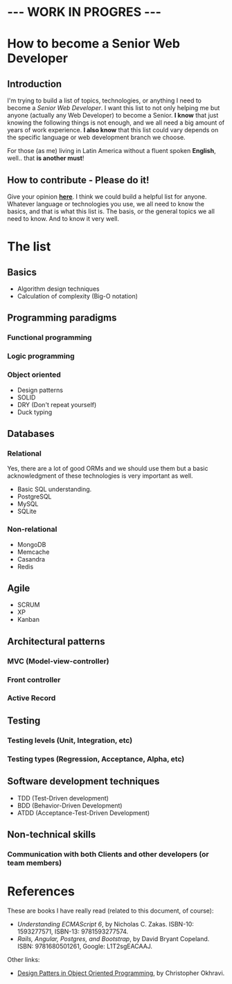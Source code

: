 # --- WORK IN PROGRES ---

# How to become a Senior Web Developer

## Introduction

I'm trying to build a list of topics, technologies, or anything I need to become a *Senior Web Developer*. I want this list to not only helping me but anyone (actually any Web Developer) to become a Senior. **I know** that just knowing the following things is not enough, and we all need a big amount of years of work experience. **I also know** that this list could vary depends on the specific language or web development branch we choose.

For those (as me) living in Latin America without a fluent spoken **English**, well.. that **is another must**!

## How to contribute - Please do it!

Give your opinion [**here**](https://github.com/abelosorio/how-to-become-a-senior-web-developer/issues/1). I think we could build a helpful list for anyone. Whatever language or technologies you use, we all need to know the basics, and that is what this list is. The basis, or the general topics we all need to know. And to know it very well.

# The list

## Basics

  * Algorithm design techniques
  * Calculation of complexity (Big-O notation)

## Programming paradigms

### Functional programming

### Logic programming

### Object oriented

  * Design patterns
  * SOLID
  * DRY (Don't repeat yourself)
  * Duck typing

## Databases

### Relational

Yes, there are a lot of good ORMs and we should use them but a basic acknowledgment of these technologies is very important as well.

  * Basic SQL understanding.
  * PostgreSQL
  * MySQL
  * SQLite

### Non-relational

  * MongoDB
  * Memcache
  * Casandra
  * Redis
  
## Agile

  * SCRUM
  * XP
  * Kanban

## Architectural patterns

### MVC (Model-view-controller)

### Front controller

### Active Record

## Testing

### Testing levels (Unit, Integration, etc)
### Testing types (Regression, Acceptance, Alpha, etc)

## Software development techniques

  * TDD (Test-Driven development)
  * BDD (Behavior-Driven Development)
  * ATDD (Acceptance-Test-Driven Development)

## Non-technical skills

### Communication with both Clients and other developers (or team members)

# References

These are books I have really read (related to this document, of course):

  * *Understanding ECMAScript 6*, by Nicholas C. Zakas. ISBN-10: 1593277571, ISBN-13: 9781593277574.
  * *Rails, Angular, Postgres, and Bootstrap*, by David Bryant Copeland. ISBN: 9781680501261, Google: L1T2sgEACAAJ.

Other links:

  * [Design Patters in Object Oriented Programming](https://www.youtube.com/watch?v=v9ejT8FO-7I&list=PLrhzvIcii6GNjpARdnO4ueTUAVR9eMBpc), by Christopher Okhravi.
